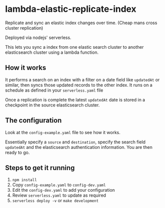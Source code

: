 # lambda-elastic-replicate-index
Replicate and sync an elastic index changes over time.  (Cheap mans cross cluster replication)

Deployed via nodejs' serverless.

This lets you sync a index from one elastic search cluster to another elasticsearch cluster using a lambda function.

## How it works
It performs a search on an index with a filter on a date field like `updatedAt` or similar, then syncs those updated records to the other index.
It runs on a schedule as defined in your `serverless.yaml` file

Once a replication is complete the latest `updatedAt` date is stored in a checkpoint in the source elasticsearch cluster.

## The configuration
Look at the `config-example.yaml` file to see how it works.

Essentially specify a `source` and `destination`, specify the search field `updatedAt` and the elasticsearch authentication information.  You are then ready to go.

## Steps to get it running

1. `npm install`
2. Copy `config-example.yaml` to `config-dev.yaml`
3. Edit the `config-dev.yaml` to add your configuration
4. Review `serverless.yaml` to update as required
5. `serverless deploy -v` or `make development`
